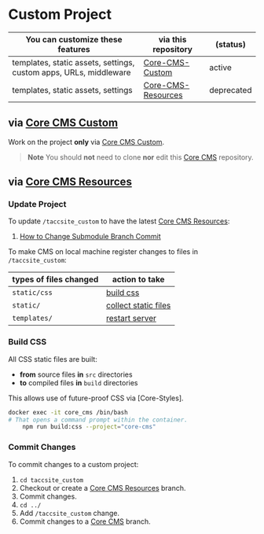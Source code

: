 # Custom Project

| You can customize these features | via this repository | (status) |
| - | - | - |
| templates, static assets, settings, custom apps, URLs, middleware | [Core-CMS-Custom](#via-core-cms-custom) | active |
| templates, static assets, settings | [Core-CMS-Resources](#via-core-cms-resources) | deprecated |

## via [Core CMS Custom]

Work on the project **only** via [Core CMS Custom].

> **Note**
> You should **not** need to clone **nor** edit this [Core CMS] repository.

## via [Core CMS Resources]

### Update Project

To update `/taccsite_custom` to have the latest [Core CMS Resources]:

1. [How to Change Submodule Branch Commit](https://github.com/TACC/Core-CMS/wiki/How-to-Change-Submodule-Branch-Commit)

To make CMS on local machine register changes to files in `/taccsite_custom`:

| types of files changed | action to take |
| - | - |
| `static/css` | [build css] |
| `static/` | [collect static files] |
| `templates/` | [restart server] |

### Build CSS

All CSS static files are built:

- **from** source files **in** `src` directories
- **to** compiled files **in** `build` directories

This allows use of future-proof CSS via [Core-Styles].

```sh
docker exec -it core_cms /bin/bash
# That opens a command prompt within the container.
    npm run build:css --project="core-cms"
```

### Commit Changes

To commit changes to a custom project:

1. `cd taccsite_custom`
2. Checkout or create a [Core CMS Resources] branch.
3. Commit changes.
4. `cd ../`
5. Add `/taccsite_custom` change.
6. Commit changes to a [Core CMS] branch.

<!-- Link Aliases -->

[Core CMS]: https://github.com/TACC/Core-CMS
[Core CMS Resources]: https://github.com/TACC/Core-CMS-Resources
[Core CMS Custom]: https://github.com/TACC/Core-CMS-Custom

[restart server]: https://github.com/TACC/Core-CMS/wiki/How-to-Restart-the-CMS-Server
[collect static files]: ./develop-project.md#collect-static-files
[build css]: [#build-css]

